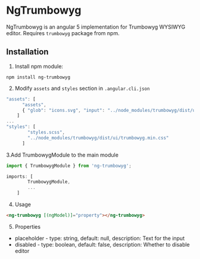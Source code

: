 # NgTrumbowyg

NgTrumbowyg is an angular 5 implementation for Trumbowyg WYSIWYG editor. Requires ```trumbowyg``` package from npm.

## Installation

1. Install npm module:

```
npm install ng-trumbowyg
```

2. Modify ```assets``` and ```styles``` section in ```.angular.cli.json```

```js
"assets": [
      "assets",
      { "glob": "icons.svg", "input": "../node_modules/trumbowyg/dist/ui/", "output": "./trumbowyg/" }
    ]
...
"styles": [
        "styles.scss",
        "../node_modules/trumbowyg/dist/ui/trumbowyg.min.css"
      ]
```

3.Add TrumbowygModule to the main module

```js
import { TrumbowygModule } from 'ng-trumbowyg';

imports: [
        TrumbowygModule,
        ...
    ]
```

4. Usage

```html
<ng-trumbowyg [(ngModel)]="property"></ng-trumbowyg>
```

5. Properties

- placeholder - type: string, default: null, description: Text for the input
- disabled - type: boolean, default: false, description: Whether to disable editor 


